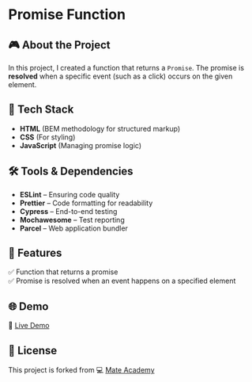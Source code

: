 # Promise Function

## 🎮 About the Project
In this project, I created a function that returns a `Promise`. The promise is **resolved** when a specific event (such as a click) occurs on the given element.

## 🚀 Tech Stack
- **HTML** (BEM methodology for structured markup)
- **CSS** (For styling)
- **JavaScript** (Managing promise logic)

## 🛠️ Tools & Dependencies
- **ESLint** – Ensuring code quality  
- **Prettier** – Code formatting for readability  
- **Cypress** – End-to-end testing  
- **Mochawesome** – Test reporting  
- **Parcel** – Web application bundler  

## 📌 Features
✅ Function that returns a promise  
✅ Promise is resolved when an event happens on a specified element  

## 🌐 Demo
🔗 [Live Demo](https://AndriiZakharenko.github.io/promise-function/)

## 📜 License
This project is forked from 💻 [Mate Academy](https://github.com/mate-academy/js_promise_function_DOM)
